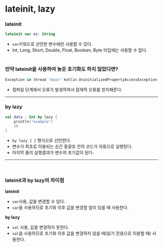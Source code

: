 # lateinit, lazy

### lateinit

```Kotlin
lateinit var ex: String
```

- `var`키워드로 선언한 변수에만 사용할 수 있다.
- Int, Long, Short, Double, Float, Boolean, Byte 타입에는 사용할 수 없다.
  <br><br>

### 만약 lateinit을 사용하여 늦은 초기화도 하지 않았다면?

```Kotlin
Exception in thread "main" kotlin.UninitializedPropertyAccessException: lateinit property text has not been initialized
```

- 컴파일 단계에서 오류가 발생하여서 잠재적 오류를 방지해준다.

---

### by lazy

```Kotlin
val data : Int by lazy {
    println("example")
    20
}
```

- `by lazy { }` 형식으로 선언한다.
- 변수가 최초로 이용되는 순간 중괄호 안의 코드가 자동으로 실행된다.
- 마지막 줄의 실행결과가 변수의 초기값이 된다.

---

<br>

### lateinit과 by lazy의 차이점

**lateinit**

- `var`사용, 값을 변경할 수 있다. <br>
- `var`을 사용하므로 초기화 이후 값을 변경할 일이 있을 때 사용한다.

**by lazy**

- `val` 사용, 값을 변경하지 못한다.
- `val`을 사용하므로 초기화 이후 값을 변경하지 않을 때(읽기 전용으로 이용할 때) 사용한다.
